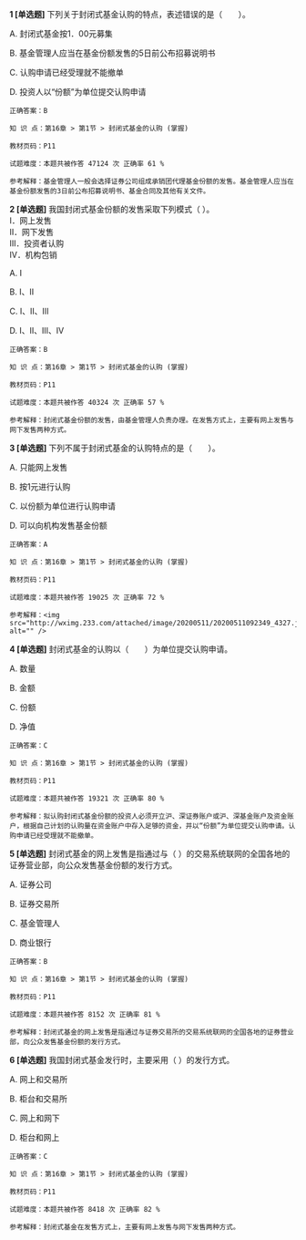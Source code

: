 **1 [单选题]** 下列关于封闭式基金认购的特点，表述错误的是（&emsp;&emsp;）。

A. 封闭式基金按1．00元募集

B. 基金管理人应当在基金份额发售的5日前公布招募说明书

C. 认购申请已经受理就不能撤单

D. 投资人以“份额”为单位提交认购申请

```
正确答案：B

知 识 点：第16章 > 第1节 > 封闭式基金的认购 (掌握)

教材页码：P11

试题难度：本题共被作答 47124 次 正确率 61 %

参考解释：基金管理人一般会选择证券公司组成承销团代理基金份额的发售。基金管理人应当在基金份额发售的3日前公布招募说明书、基金合同及其他有关文件。
```


**2 [单选题]** 我国封闭式基金份额的发售采取下列模式（       ）。<br />
Ⅰ．网上发售<br />
Ⅱ．网下发售<br />
Ⅲ．投资者认购<br />
Ⅳ．机构包销

A. Ⅰ

B. Ⅰ、Ⅱ

C. Ⅰ、Ⅱ、Ⅲ

D. Ⅰ、Ⅱ、Ⅲ、Ⅳ

```
正确答案：B

知 识 点：第16章 > 第1节 > 封闭式基金的认购 (掌握)

教材页码：P11

试题难度：本题共被作答 40324 次 正确率 57 %

参考解释：封闭式基金份额的发售，由基金管理人负责办理。在发售方式上，主要有网上发售与网下发售两种方式。
```


**3 [单选题]** 下列不属于封闭式基金的认购特点的是（&emsp;&emsp;）。

A. 只能网上发售

B. 按1元进行认购

C. 以份额为单位进行认购申请

D. 可以向机构发售基金份额

```
正确答案：A

知 识 点：第16章 > 第1节 > 封闭式基金的认购 (掌握)

教材页码：P11

试题难度：本题共被作答 19025 次 正确率 72 %

参考解释：<img src="http://wximg.233.com/attached/image/20200511/20200511092349_4327.jpg" alt="" />
```


**4 [单选题]** 封闭式基金的认购以（&emsp;&emsp;）为单位提交认购申请。

A. 数量

B. 金额

C. 份额

D. 净值

```
正确答案：C

知 识 点：第16章 > 第1节 > 封闭式基金的认购 (掌握)

教材页码：P11

试题难度：本题共被作答 19321 次 正确率 80 %

参考解释：拟认购封闭式基金份额的投资人必须开立沪、深证券账户或沪、深基金账户及资金账户，根据自己计划的认购量在资金账户中存入足够的资金，并以“份额”为单位提交认购申请。认购申请已经受理就不能撤单。
```


**5 [单选题]** 封闭式基金的网上发售是指通过与（        ）的交易系统联网的全国各地的证券营业部，向公众发售基金份额的发行方式。

A. 证券公司&nbsp;

B. 证券交易所

C. 基金管理人

D. 商业银行

```
正确答案：B

知 识 点：第16章 > 第1节 > 封闭式基金的认购 (掌握)

教材页码：P11

试题难度：本题共被作答 8152 次 正确率 81 %

参考解释：封闭式基金的网上发售是指通过与证券交易所的交易系统联网的全国各地的证券营业部，向公众发售基金份额的发行方式。
```


**6 [单选题]** 我国封闭式基金发行时，主要采用（       ）的发行方式。

A. 网上和交易所&nbsp;

B. 柜台和交易所

C. 网上和网下

D. 柜台和网上

```
正确答案：C

知 识 点：第16章 > 第1节 > 封闭式基金的认购 (掌握)

教材页码：P11

试题难度：本题共被作答 8418 次 正确率 82 %

参考解释：封闭式基金在发售方式上，主要有网上发售与网下发售两种方式。
```

